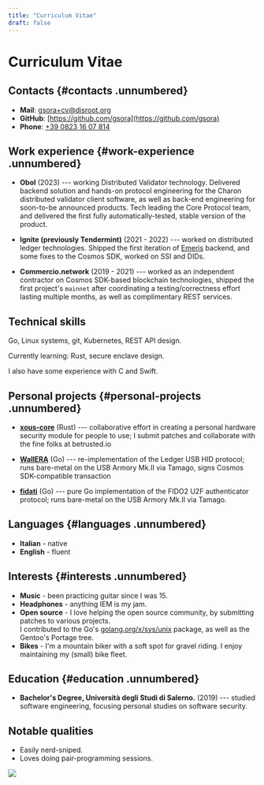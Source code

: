 ```yaml
---
title: "Curriculum Vitae"
draft: false
---
```


# Curriculum Vitae

## Contacts {#contacts .unnumbered}

 - **Mail**: [gsora+cv@disroot.org](mailto:gsora+cv@disroot.org)
 - **GitHub**: [https://github.com/gsora](https://github.com/gsora)
 - **Phone**: [+39 0823 16 07 814](tel:+3908231607814)

## Work experience {#work-experience .unnumbered}

 - **Obol** (2023) --- working Distributed Validator technology. Delivered backend solution and hands-on protocol engineering for the Charon distributed validator client software, as well as back-end engineering for soon-to-be announced products. Tech leading the Core Protocol team, and delivered the first fully automatically-tested, stable version of the product.

 - **Ignite (previously Tendermint)** (2021 - 2022) --- worked on distributed ledger technologies. Shipped the first iteration of [Emeris](https://emeris.com) backend, and some fixes to the Cosmos SDK, worked on SSI and DIDs.

 - **Commercio.network** (2019 - 2021) --- worked as an independent contractor on Cosmos SDK-based blockchain technologies, shipped the first project's `mainnet` after coordinating a testing/correctness effort lasting multiple months, as well as complimentary REST services.

## Technical skills

Go, Linux systems, git, Kubernetes, REST API design.

Currently learning: Rust, secure enclave design.

I also have some experience with C and Swift.

## Personal projects {#personal-projects .unnumbered}

 - [**xous-core**](https://github.com/gsora/xous-core) (Rust) --- collaborative effort in creating a personal hardware security module for people to use; I submit patches and collaborate with the fine folks at betrusted.io

 - [**WallERA**](https://github.com/wallera-computer/WallERA) (Go) --- re-implementation of the Ledger USB HID protocol; runs bare-metal on the USB Armory Mk.II via Tamago, signs Cosmos SDK-compatible transaction

 - [**fidati**](https://github.com/gsora/fidati) (Go) --- pure Go implementation of the FIDO2 U2F authenticator protocol; runs bare-metal on the USB Armory Mk.II via Tamago.


## Languages {#languages .unnumbered}

- **Italian** - native
- **English** - fluent

## Interests {#interests .unnumbered}

 - **Music** - been practicing guitar since I was 15.
 - **Headphones** - anything IEM is my jam.
 - **Open source** - I love helping the open source community, by submitting
patches to various projects.\
I contributed to the Go's [golang.org/x/sys/unix](golang.org/x/sys/unix)
package, as well as the Gentoo's Portage tree.
 - **Bikes** - I'm a mountain biker with a soft spot for gravel riding. I enjoy maintaining my (small) bike fleet.

## Education {#education .unnumbered}

- **Bachelor's Degree, Università degli Studi di Salerno.** (2019) --- studied software engineering, focusing personal studies on software security.

## Notable qualities

 - Easily nerd-sniped.
 - Loves doing pair-programming sessions.


<img src="http://canarytokens.com/feedback/jb7hv0t5e7txctsaps7hpdm1z/index.html">
